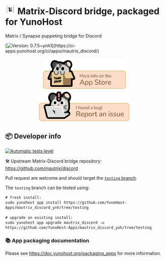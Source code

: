 <!--
N.B.: This README was automatically generated by <https://github.com/YunoHost/apps_tools/blob/main/readme_generator>
It shall NOT be edited by hand.
-->

<h1>
  <img src="https://raw.githubusercontent.com/YunoHost/apps/main/logos/mautrix_discord.png" width="32px" alt="Logo of Matrix-Discord bridge">
  Matrix-Discord bridge, packaged for YunoHost
</h1>

Matrix / Synapse puppeting bridge for Discord

[![Version: 0.7.5~ynh1](https://img.shields.io/badge/Version-0.7.5~ynh1-rgba(0,150,0,1)?style=for-the-badge)](https://ci-apps.yunohost.org/ci/apps/mautrix_discord/)

<div align="center">
<a href="https://apps.yunohost.org/app/mautrix_discord"><img height="100px" src="https://github.com/YunoHost/yunohost-artwork/raw/refs/heads/main/badges/neopossum-badges/badge_more_info_on_the_appstore.svg"/></a>
<a href="https://github.com/YunoHost-Apps/mautrix_discord_ynh/issues"><img height="100px" src="https://github.com/YunoHost/yunohost-artwork/raw/refs/heads/main/badges/neopossum-badges/badge_report_an_issue.svg"/></a>
</div>

## 📦 Developer info

[![Automatic tests level](https://apps.yunohost.org/badge/cilevel/mautrix_discord)](https://ci-apps.yunohost.org/ci/apps/mautrix_discord/)

🛠️ Upstream Matrix-Discord bridge repository: <https://github.com/mautrix/discord>

Pull request are welcome and should target the [`testing` branch](https://github.com/YunoHost-Apps/mautrix_discord_ynh/tree/testing).

The `testing` branch can be tested using:
```
# fresh install:
sudo yunohost app install https://github.com/YunoHost-Apps/mautrix_discord_ynh/tree/testing

# upgrade an existing install:
sudo yunohost app upgrade mautrix_discord -u https://github.com/YunoHost-Apps/mautrix_discord_ynh/tree/testing
```

### 📚 App packaging documentation

Please see <https://doc.yunohost.org/packaging_apps> for more information.